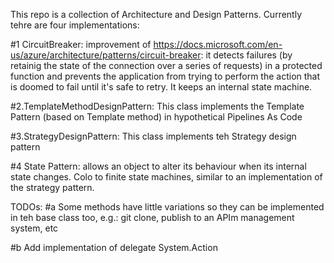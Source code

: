 This repo is a collection of Architecture and Design Patterns. Currently tehre are four implementations:

#1 CircuitBreaker: improvement of https://docs.microsoft.com/en-us/azure/architecture/patterns/circuit-breaker: it detects failures (by retainig the state of the connection over a series of requests) in a protected function and prevents the application from trying to perform the action that is doomed to fail until it's safe to retry. It keeps an internal state machine.


#2.TemplateMethodDesignPattern: This class implements the Template Pattern (based on Template method) in hypothetical Pipelines As Code

#3.StrategyDesignPattern: This class implements teh Strategy design pattern 

#4 State Pattern: allows an object to alter its behaviour when its internal state changes. Colo to finite state machines, similar to an implementation of the strategy pattern.

TODOs: 
#a Some methods have little variations so they can be implemented in teh base class too, e.g.: git clone, publish to an APIm management system, etc

#b Add implementation of delegate System.Action